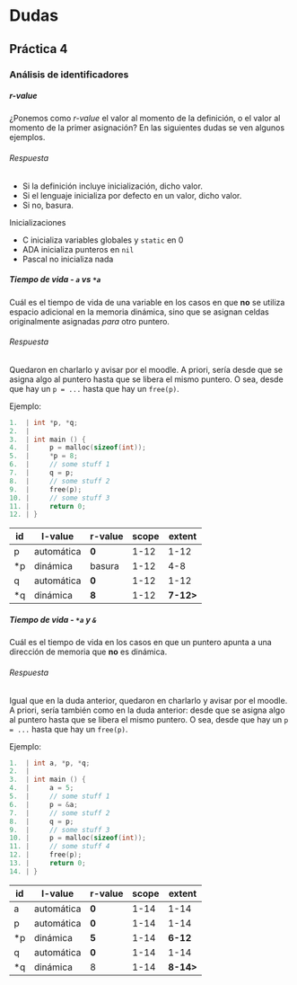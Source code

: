 # Dudas

## Práctica 4

### Análisis de identificadores

##### *r-value*

¿Ponemos como *r-value* el valor al momento de la definición, o el valor al momento de la primer asignación? En las siguientes dudas se ven algunos ejemplos.

###### Respuesta

* Si la definición incluye inicialización, dicho valor.
* Si el lenguaje inicializa por defecto en un valor, dicho valor.
* Si no, basura.

Inicializaciones

* C inicializa variables globales y `static` en 0
* ADA inicializa punteros en `nil`
* Pascal no inicializa nada

##### *Tiempo de vida* - `a` vs `*a`

Cuál es el tiempo de vida de una variable en los casos en que **no** se utiliza espacio adicional en la memoria dinámica, sino que se asignan celdas originalmente asignadas *para* otro puntero. 

###### Respuesta

Quedaron en charlarlo y avisar por el moodle. A priori, sería desde que se asigna algo al puntero hasta que se libera el mismo puntero. O sea, desde que hay un `p = ...` hasta que hay un `free(p)`.

Ejemplo:

```c
1.  | int *p, *q;
2.  | 
3.  | int main () {
4.  |     p = malloc(sizeof(int));
5.  |     *p = 8;
6.  |     // some stuff 1
7.  |     q = p;
8.  |     // some stuff 2
9.  |     free(p);
10. |     // some stuff 3
11. |     return 0;
12. | }
```

id  | l-value    | r-value    | scope | extent
--- | ---        | ---        | ---   | ---
p   | automática | **0**      | 1-12  | 1-12
\*p | dinámica   | basura     | 1-12  | 4-8
q   | automática | **0**      | 1-12  | 1-12
\*q | dinámica   | **8**      | 1-12  | **7-12>**

##### *Tiempo de vida* - `*a` y `&`

Cuál es el tiempo de vida en los casos en que un puntero apunta a una dirección de memoria que **no** es dinámica. 

###### Respuesta

Igual que en la duda anterior, quedaron en charlarlo y avisar por el moodle. A priori, sería también como en la duda anterior: desde que se asigna algo al puntero hasta que se libera el mismo puntero. O sea, desde que hay un `p = ...` hasta que hay un `free(p)`.

Ejemplo:

```c
1.  | int a, *p, *q;
2.  | 
3.  | int main () {
4.  |     a = 5;
5.  |     // some stuff 1
6.  |     p = &a;
7.  |     // some stuff 2
8.  |     q = p;
9.  |     // some stuff 3
10. |     p = malloc(sizeof(int));
11. |     // some stuff 4
12. |     free(p);
13. |     return 0;
14. | }
```

id  | l-value    | r-value    | scope | extent
--- | ---        | ---        | ---   | ---
a   | automática | **0**      | 1-14  | 1-14
p   | automática | **0**      | 1-14  | 1-14
\*p | dinámica   | **5**      | 1-14  | **6-12**
q   | automática | **0**      | 1-14  | 1-14
\*q | dinámica   | 8          | 1-14  | **8-14>**